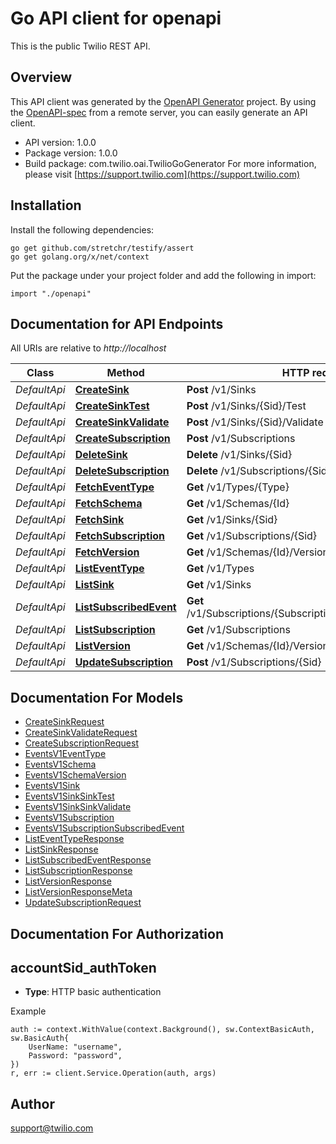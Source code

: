 # Go API client for openapi

This is the public Twilio REST API.

## Overview
This API client was generated by the [OpenAPI Generator](https://openapi-generator.tech) project.  By using the [OpenAPI-spec](https://www.openapis.org/) from a remote server, you can easily generate an API client.

- API version: 1.0.0
- Package version: 1.0.0
- Build package: com.twilio.oai.TwilioGoGenerator
For more information, please visit [https://support.twilio.com](https://support.twilio.com)

## Installation

Install the following dependencies:

```shell
go get github.com/stretchr/testify/assert
go get golang.org/x/net/context
```

Put the package under your project folder and add the following in import:

```golang
import "./openapi"
```

## Documentation for API Endpoints

All URIs are relative to *http://localhost*

Class | Method | HTTP request | Description
------------ | ------------- | ------------- | -------------
*DefaultApi* | [**CreateSink**](docs/DefaultApi.md#createsink) | **Post** /v1/Sinks | 
*DefaultApi* | [**CreateSinkTest**](docs/DefaultApi.md#createsinktest) | **Post** /v1/Sinks/{Sid}/Test | 
*DefaultApi* | [**CreateSinkValidate**](docs/DefaultApi.md#createsinkvalidate) | **Post** /v1/Sinks/{Sid}/Validate | 
*DefaultApi* | [**CreateSubscription**](docs/DefaultApi.md#createsubscription) | **Post** /v1/Subscriptions | 
*DefaultApi* | [**DeleteSink**](docs/DefaultApi.md#deletesink) | **Delete** /v1/Sinks/{Sid} | 
*DefaultApi* | [**DeleteSubscription**](docs/DefaultApi.md#deletesubscription) | **Delete** /v1/Subscriptions/{Sid} | 
*DefaultApi* | [**FetchEventType**](docs/DefaultApi.md#fetcheventtype) | **Get** /v1/Types/{Type} | 
*DefaultApi* | [**FetchSchema**](docs/DefaultApi.md#fetchschema) | **Get** /v1/Schemas/{Id} | 
*DefaultApi* | [**FetchSink**](docs/DefaultApi.md#fetchsink) | **Get** /v1/Sinks/{Sid} | 
*DefaultApi* | [**FetchSubscription**](docs/DefaultApi.md#fetchsubscription) | **Get** /v1/Subscriptions/{Sid} | 
*DefaultApi* | [**FetchVersion**](docs/DefaultApi.md#fetchversion) | **Get** /v1/Schemas/{Id}/Versions/{SchemaVersion} | 
*DefaultApi* | [**ListEventType**](docs/DefaultApi.md#listeventtype) | **Get** /v1/Types | 
*DefaultApi* | [**ListSink**](docs/DefaultApi.md#listsink) | **Get** /v1/Sinks | 
*DefaultApi* | [**ListSubscribedEvent**](docs/DefaultApi.md#listsubscribedevent) | **Get** /v1/Subscriptions/{SubscriptionSid}/SubscribedEvents | 
*DefaultApi* | [**ListSubscription**](docs/DefaultApi.md#listsubscription) | **Get** /v1/Subscriptions | 
*DefaultApi* | [**ListVersion**](docs/DefaultApi.md#listversion) | **Get** /v1/Schemas/{Id}/Versions | 
*DefaultApi* | [**UpdateSubscription**](docs/DefaultApi.md#updatesubscription) | **Post** /v1/Subscriptions/{Sid} | 


## Documentation For Models

 - [CreateSinkRequest](docs/CreateSinkRequest.md)
 - [CreateSinkValidateRequest](docs/CreateSinkValidateRequest.md)
 - [CreateSubscriptionRequest](docs/CreateSubscriptionRequest.md)
 - [EventsV1EventType](docs/EventsV1EventType.md)
 - [EventsV1Schema](docs/EventsV1Schema.md)
 - [EventsV1SchemaVersion](docs/EventsV1SchemaVersion.md)
 - [EventsV1Sink](docs/EventsV1Sink.md)
 - [EventsV1SinkSinkTest](docs/EventsV1SinkSinkTest.md)
 - [EventsV1SinkSinkValidate](docs/EventsV1SinkSinkValidate.md)
 - [EventsV1Subscription](docs/EventsV1Subscription.md)
 - [EventsV1SubscriptionSubscribedEvent](docs/EventsV1SubscriptionSubscribedEvent.md)
 - [ListEventTypeResponse](docs/ListEventTypeResponse.md)
 - [ListSinkResponse](docs/ListSinkResponse.md)
 - [ListSubscribedEventResponse](docs/ListSubscribedEventResponse.md)
 - [ListSubscriptionResponse](docs/ListSubscriptionResponse.md)
 - [ListVersionResponse](docs/ListVersionResponse.md)
 - [ListVersionResponseMeta](docs/ListVersionResponseMeta.md)
 - [UpdateSubscriptionRequest](docs/UpdateSubscriptionRequest.md)


## Documentation For Authorization



## accountSid_authToken

- **Type**: HTTP basic authentication

Example

```golang
auth := context.WithValue(context.Background(), sw.ContextBasicAuth, sw.BasicAuth{
    UserName: "username",
    Password: "password",
})
r, err := client.Service.Operation(auth, args)
```


## Author

support@twilio.com

